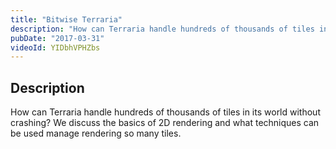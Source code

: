 ```yaml
---
title: "Bitwise Terraria"
description: "How can Terraria handle hundreds of thousands of tiles in its world without crashing?"
pubDate: "2017-03-31"
videoId: YIDbhVPHZbs
---
```



## Description

How can Terraria handle hundreds of thousands of tiles in its world without crashing? We discuss the basics of 2D rendering and what techniques can be used manage rendering so many tiles.
